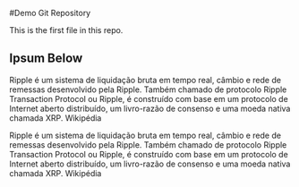 #Demo Git Repository

This is the first file in this repo.

## Ipsum Below

Ripple é um sistema de liquidação bruta em tempo real, câmbio e rede de remessas desenvolvido pela Ripple. Também chamado de protocolo Ripple Transaction Protocol ou Ripple, é construído com base em um protocolo de Internet aberto distribuído, um livro-razão de consenso e uma moeda nativa chamada XRP. Wikipédia

Ripple é um sistema de liquidação bruta em tempo real, câmbio e rede de remessas desenvolvido pela Ripple. Também chamado de protocolo Ripple Transaction Protocol ou Ripple, é construído com base em um protocolo de Internet aberto distribuído, um livro-razão de consenso e uma moeda nativa chamada XRP. Wikipédia

